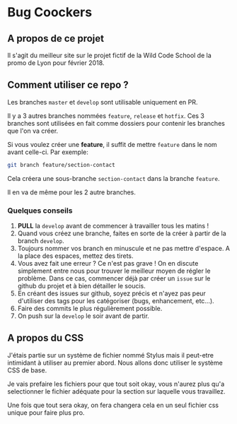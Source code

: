 # Bug Coockers

## A propos de ce projet

Il s'agit du meilleur site sur le projet fictif de la Wild Code School de la promo de Lyon pour février 2018.

## Comment utiliser ce repo ?

Les branches `master` et `develop` sont utilisable uniquement en PR.

Il y a 3 autres branches nommées `feature`, `release` et `hotfix`.
Ces 3 branches sont utilisées en fait comme dossiers pour contenir les branches que l'on va créer.

Si vous voulez créer une **feature**, il suffit de mettre `feature` dans le nom avant celle-ci.
Par exemple:

``` bash
git branch feature/section-contact
```

Cela créera une sous-branche `section-contact` dans la branche `feature`.

Il en va de même pour les 2 autre branches.

### Quelques conseils

1. **PULL** la `develop` avant de commencer à travailler tous les matins !
2. Quand vous créez une branche, faites en sorte de la créer à partir de la branch `develop`.
3. Toujours nommer vos branch en minuscule et ne pas mettre d'espace. A la place des espaces, mettez des tirets.
4. Vous avez fait une erreur ? Ce n'est pas grave ! On en discute simplement entre nous pour trouver le meilleur moyen de régler le problème. Dans ce cas, commencer déjà par créer un `issue` sur le github du projet et à bien détailler le soucis.
5. En créant des issues sur github, soyez précis et n'ayez pas peur d'utiliser des tags pour les catégoriser (bugs, enhancement, etc...).
6. Faire des commits le plus régulièrement possible.
7. On push sur la `develop` le soir avant de partir.

## A propos du CSS

J'étais partie sur un système de fichier nommé Stylus mais il peut-etre intimidant à utiliser au premier abord.
Nous allons donc utiliser le système CSS de base.

Je vais prefaire les fichiers pour que tout soit okay, vous n'aurez plus qu'a selectionner le fichier adéquate pour la section sur laquelle vous travaillez.

Une fois que tout sera okay, on fera changera cela en un seul fichier css unique pour faire plus pro.